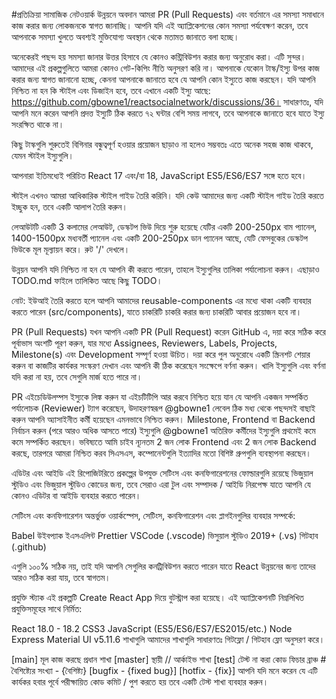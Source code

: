 #প্রতিক্রিয়া সামাজিক নেটওয়ার্ক উন্নয়নে অবদান
আমরা PR (Pull Requests) এবং বর্তমানে এর সমস্যা সমাধানে কাজ করার জন্য লোকজনকে স্বাগত জানাচ্ছি। আপনি যদি এই অ্যাপ্লিকেশনের কোন সমস্যা পর্যবেক্ষণ করেন, তবে আপনাকে সমস্যা খুলতে অবশ্যই মুক্তিযোগ্য অবস্থান থেকে মতামত জানাতে বলা হচ্ছে।

অনেকেরই পছন্দ হয় সমস্যা জানার উত্তর হিসাবে যে কোনও কন্ট্রিবিউশন করার জন্য অনুরোধ করা। এটি সুন্দর। আমাদের এই প্রকল্পগুলিতে আমরা কোনও গেট-কিপিং নীতি অনুসরণ করি না। আপনাকে যেকোন টাস্ক/ইস্যু উপর কাজ করার জন্য স্বাগত জানানো হচ্ছে, কেননা আপনাকে জানাতে হবে যে আপনি কোন ইস্যুতে কাজ করছেন। যদি আপনি নিশ্চিত না হন কি স্টাইল এবং ডিজাইন হবে, তবে এখানে একটি ইস্যু আছে: https://github.com/gbowne1/reactsocialnetwork/discussions/36। সাধারণতঃ, যদি আপনি মনে করেন আপনি প্রদত্ত ইস্যুটি ঠিক করতে ৭২ ঘন্টার বেশি সময় লাগবে, তবে আপনাকে জানাতে হবে যাতে ইস্যু সংরক্ষিত থাকে না।

কিছু টাস্কগুলি শুরুতেই বিগিনার বন্ধুত্বপূর্ণ হওয়ার প্রয়োজন ছাড়াও না হলেও সম্ভবতঃ এতে অনেক সহজ কাজ থাকবে, যেমন স্টাইল ইস্যুগুলি।

আপনারা ইতিমধ্যেই পরিচিত React 17 এবং/বা 18, JavaScript ES5/ES6/ES7 সঙ্গে হতে হবে।

স্টাইল
এখনও আমরা আধিকারিক স্টাইল গাইড তৈরি করিনি। যদি কেউ আমাদের জন্য একটি স্টাইল গাইড তৈরি করতে ইচ্ছুক হন, তবে একটি আলাপ তৈরি করুন।

লেআউটটি একটি 3 কলামের লেআউট, ডেস্কটপ ভিউ দিয়ে শুরু হয়েছে যেটির একটি 200-250px বাম প্যানেল, 1400-1500px মধ্যবর্তী প্যানেল এবং একটি 200-250px ডান প্যানেল আছে, যেটি ফেসবুকের ডেস্কটপ ভিউকে মূল মূল্যায়ন করে। রুট '/' দেখলে।

উন্নয়ন
আপনি যদি নিশ্চিত না হন যে আপনি কী করতে পারেন, তাহলে ইস্যুগুলির তালিকা পর্যালোচনা করুন। এছাড়াও TODO.md ফাইলে তালিকিত আছে কিছু TODO।

নোট: ইউআই তৈরি করতে হলে আপনি আমাদের reusable-components এর মধ্যে থাকা একটি ব্যবহার করতে পারেন (src/components), যাতে চাকরিটি চাকরি করার জন্য চাকরিটি আবার প্রয়োজন হবে না।

PR (Pull Requests)
যখন আপনি একটি PR (Pull Request) করেন GitHub এ, দয়া করে সঠিক করে পূর্বাভাস অংশটি পূরণ করুন, যার মধ্যে Assignees, Reviewers, Labels, Projects, Milestone(s) এবং Development সম্পূর্ণ হওয়া উচিত। দয়া করে পুল অনুরোধে একটি স্ক্রিনশট শেয়ার করুন বা কাজটির কার্যকর সংস্করণ দেখান এবং আপনি কী ঠিক করেছেন সংক্ষেপে বর্ণনা করুন। খালি ইস্যুগুলি এবং বর্ণনা যদি করা না হয়, তবে সেগুলি মার্জ হতে পারে না।

PR এইচেডিউলম্পস ইস্যুকে লিঙ্ক করুন যা এইচটিটিপি আর করবে
নিশ্চিত হয়ে যান যে আপনি একজন সম্পর্কিত পর্যালোচক (Reviewer) ট্যাগ করেছেন, উদাহরণস্বরূপ @gbowne1
লেবেল ঠিক মধ্য থেকে পছন্দসই বাছাই করুন
আপনি অ্যাসাইনীত কর্মী হয়েছেন এমনভাবে নিশ্চিত করুন।
Milestone, Frontend বা Backend নির্বাচন করুন (পরে আরও অধিক আসতে পারে)
ইস্যুগুলি
@gbowne1 অতিরিক্ত কর্মীদের ইস্যুগুলি প্রথমেই কমে কমে সম্পর্কিত করছেন। ভবিষ্যতে আমি চাইব ন্যূনতম 2 জন লোক Frontend এবং 2 জন লোক Backend করছে, তারপরে আমরা নিশ্চিত করব সিএসএস, কম্পোনেন্টগুলি ইত্যাদির মতো বিশিষ্ট গ্রুপগুলি ব্যবস্থাপনা করছেন।

এডিটর এবং আইডি
এই রিপোজিটরিতে প্রকল্পের উপযুক্ত সেটিংস এবং কনফিগারেশনের ফোল্ডারগুলি রয়েছে ভিজুয়াল স্টুডিও এবং ভিজুয়াল স্টুডিও কোডের জন্য, তবে সেরাও এরা টুল এবং সম্পাদক / আইডি নিরপেক্ষ যাতে আপনি যে কোনও এডিটর বা আইডি ব্যবহার করতে পারেন।

সেটিংস এবং কনফিগারেশন
অন্তর্ভুক্ত ওয়ার্কস্পেস, সেটিংস, কনফিগারেশন এবং প্লাগইনগুলির ব্যবহার সম্পর্কে:

Babel উইবপ্যাক ইএসএলিন্ট Prettier VSCode (.vscode) ভিসুয়াল স্টুডিও 2019+ (.vs) গিটহাব (.github)

এগুলি ১০০% সঠিক নয়, তাই যদি আপনি সেগুলির কনট্রিবিউশন করতে পারেন যাতে React উন্নয়নের জন্য তাদের আরও সঠিক করা যায়, তবে স্বাগতম।

প্রযুক্তি স্ট্যাক
এই প্রকল্পটি Create React App দিয়ে বুটস্ট্রাপ করা হয়েছে। এই অ্যাপ্লিকেশনটি নিম্নলিখিত প্রযুক্তিসমূহের সাথে নির্মিত:

React 18.0 - 18.2
CSS3
JavaScript (ES5/ES6/ES7/ES2015/etc.)
Node
Express
Material UI v5.11.6
শাখাগুলি
আমাদের শাখাগুলি সাধারণতঃ গিটফ্লো / গিটহাব ফ্লো অনুসরণ করে।

[main] মূল কাজ করছে প্রধান শাখা
[master] স্থায়ী // আর্কাইভ শাখা
[test] টেস্ট না করা কোড
ফিচার ব্রাঞ্চ # বৈশিষ্ট্যের সংখ্যা - {বৈশিষ্ট্য}
[bugfix - {fixed bug}]
[hotfix - {fix}]
আপনি যদি মনে করেন যে এটি কার্যকর হবার পূর্বে পরীক্ষায়িত কোড কমিট / পুশ করতে হয় তবে একটি টেস্ট শাখা ব্যবহার করুন।
